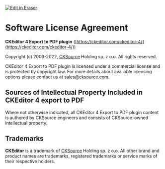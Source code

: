 <p><a target="_blank" href="https://app.eraser.io/workspace/kdYUS4GN6xsbV9PutvPb" id="edit-in-eraser-github-link"><img alt="Edit in Eraser" src="https://firebasestorage.googleapis.com/v0/b/second-petal-295822.appspot.com/o/images%2Fgithub%2FOpen%20in%20Eraser.svg?alt=media&amp;token=968381c8-a7e7-472a-8ed6-4a6626da5501"></a></p>

# Software License Agreement
**CKEditor 4 Export to PDF plugin** ([﻿https://ckeditor.com/ckeditor-4/](https://ckeditor.com/ckeditor-4/))

Copyright (c) 2003-2022, [﻿CKSource](http://cksource.com/) Holding sp. z o.o. All rights reserved.

CKEditor 4 Export to PDF plugin is licensed under a commercial license and is protected by copyright law.
For more details about available licensing options please contact us at [﻿sales@cksource.com](mailto:sales@cksource.com).

## Sources of Intellectual Property Included in CKEditor 4 export to PDF
Where not otherwise indicated, all CKEditor 4 Export to PDF plugin content is authored by CKSource engineers and consists of CKSource-owned intellectual property.

## Trademarks
**CKEditor** is a trademark of [﻿CKSource](http://cksource.com/) Holding sp. z o.o. All other brand and product names are trademarks, registered trademarks or service marks of their respective holders.



<!--- Eraser file: https://app.eraser.io/workspace/kdYUS4GN6xsbV9PutvPb --->